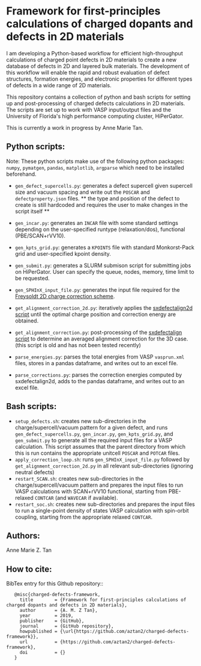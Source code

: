 # Framework for first-principles calculations of charged dopants and defects in 2D materials

I am developing a Python-based workflow for efficient high-throughput calculations of charged point defects in 2D materials to create a new database of defects in 2D and layered bulk materials. The development of this workflow will enable the rapid and robust evaluation of defect structures, formation energies, and electronic properties for different types of defects in a wide range of 2D materials.

This repository contains a collection of python and bash scripts for setting up and post-processing of charged defects calculations in 2D materials. The scripts are set up to work with VASP input/output files and the University of Florida's high performance computing cluster, HiPerGator. 

This is currently a work in progress by Anne Marie Tan. 

## Python scripts: 

Note: These python scripts make use of the following python packages: `numpy`, `pymatgen`, `pandas`, `matplotlib`, `argparse` which need to be installed beforehand.

* `gen_defect_supercells.py`: generates a defect supercell given supercell size and vacuum spacing and write out the `POSCAR` and `defectproperty.json` files. ** the type and position of the defect to create is still hardcoded and requires the user to make changes in the script itself **
* `gen_incar.py`: generates an `INCAR` file with some standard settings depending on the user-specified runtype (relaxation/dos), functional (PBE/SCAN+rVV10).
* `gen_kpts_grid.py`: generates a `KPOINTS` file with standard Monkorst-Pack grid and user-specified kpoint density.
* `gen_submit.py`: generates a SLURM submison script for submitting jobs on HiPerGator. User can specify the queue, nodes, memory, time limit to be requested.

* `gen_SPHInX_input_file.py`: generates the input file required for the [Freysoldt 2D charge correction scheme](https://doi.org/10.1103/PhysRevB.97.205425).
* `get_alignment_correction_2d.py`: iteratively applies the [sxdefectalign2d script](https://sxrepo.mpie.de/projects/sphinx-add-ons/files) until the optimal charge position and correction energy are obtained.
* `get_alignment_correction.py`: post-processing of the [sxdefectalign script](https://sxrepo.mpie.de/projects/sphinx-add-ons/files) to determine an averaged alignment correction for the 3D case. (this script is old and has not been tested recently)

* `parse_energies.py`: parses the total energies from VASP `vasprun.xml` files, stores in a pandas dataframe, and writes out to an excel file.
* `parse_corrections.py`: parses the correction energies computed by sxdefectalign2d, adds to the pandas dataframe, and writes out to an excel file.


## Bash scripts: 

* `setup_defects.sh`: creates new sub-directories in the charge/supercell/vacuum pattern for a given defect, and runs `gen_defect_supercells.py`, `gen_incar.py`, `gen_kpts_grid.py`, and `gen_submit.py` to generate all the required input files for a VASP calculation. This script assumes that the parent directory from which this is run contains the appropriate unitcell `POSCAR` and `POTCAR` files.
* `apply_correction_loop.sh`: runs `gen_SPHInX_input_file.py` followed by `get_alignment_correction_2d.py` in all relevant sub-directories (ignoring neutral defects)
* `restart_SCAN.sh`: creates new sub-directories in the charge/supercell/vacuum pattern and prepares the input files to run VASP calculations with SCAN+rVV10 functional, starting from PBE-relaxed `CONTCAR` (and `WAVECAR` if available).
* `restart_soc.sh`: creates new sub-directories and prepares the input files to run a single-point density of states VASP calculation with spin-orbit coupling, starting from the appropriate relaxed `CONTCAR`.


## Authors:
Anne Marie Z. Tan


## How to cite:
BibTex entry for this Github repository::

```
   @misc{charged-defects-framework,
     title        = {Framework for first-principles calculations of charged dopants and defects in 2D materials},
     author       = {A. M. Z Tan},
     year         = 2019,
     publisher    = {GitHub},
     journal      = {GitHub repository},
     howpublished = {\url{https://github.com/aztan2/charged-defects-framework}},
     url          = {https://github.com/aztan2/charged-defects-framework},
     doi          = {}
   }
```


